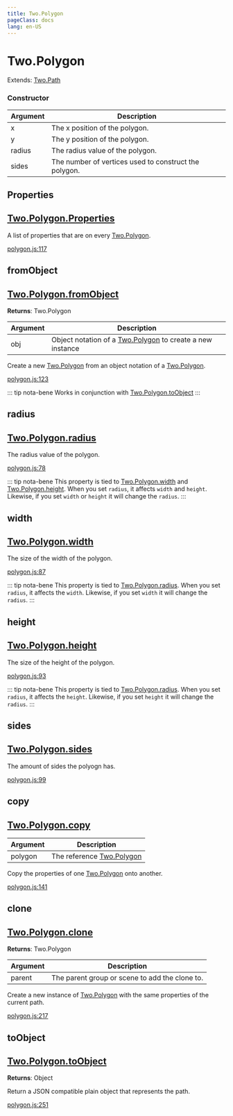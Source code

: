 ```yaml
---
title: Two.Polygon
pageClass: docs
lang: en-US
---
```


# Two.Polygon


<div class="extends">

Extends: [Two.Path](/docs/path/)

</div>





<div class="meta">
  <custom-button text="Source" type="source" href="https://github.com/jonobr1/two.js/blob/main/src/shapes/polygon.js" />
</div>


<carbon-ads />


### Constructor


| Argument | Description |
| ---- | ----------- |
|  x  | The x position of the polygon. |
|  y  | The y position of the polygon. |
|  radius  | The radius value of the polygon. |
|  sides  | The number of vertices used to construct the polygon. |



<div class="static member ">

## Properties

<h2 class="longname" aria-hidden="true"><a href="#Properties"><span class="prefix">Two.Polygon.</span><span class="shortname">Properties</span></a></h2>










<div class="properties">


A list of properties that are on every [Two.Polygon](/docs/shapes/polygon/).


</div>










<div class="meta">

  <a class="lineno" target="_blank" rel="noopener noreferrer" href="https://github.com/jonobr1/two.js/blob/main/src/shapes/polygon.js#L117">
    polygon.js:117
  </a>

</div>




</div>



<div class="static function ">

## fromObject

<h2 class="longname" aria-hidden="true"><a href="#fromObject"><span class="prefix">Two.Polygon.</span><span class="shortname">fromObject</span></a></h2>




<div class="returns">

__Returns__: Two.Polygon



</div>









<div class="params">

| Argument | Description |
| ---- | ----------- |
|  obj  | Object notation of a [Two.Polygon](/docs/shapes/polygon/) to create a new instance |
</div>




<div class="description">

Create a new [Two.Polygon](/docs/shapes/polygon/) from an object notation of a [Two.Polygon](/docs/shapes/polygon/).

</div>





<div class="meta">

  <a class="lineno" target="_blank" rel="noopener noreferrer" href="https://github.com/jonobr1/two.js/blob/main/src/shapes/polygon.js#L123">
    polygon.js:123
  </a>

</div>



<div class="tags">


::: tip nota-bene
Works in conjunction with [Two.Polygon.toObject](/docs/shapes/polygon/#toobject)
:::


</div>


</div>



<div class="instance member ">

## radius

<h2 class="longname" aria-hidden="true"><a href="#radius"><span class="prefix">Two.Polygon.</span><span class="shortname">radius</span></a></h2>










<div class="properties">


The radius value of the polygon.


</div>










<div class="meta">

  <a class="lineno" target="_blank" rel="noopener noreferrer" href="https://github.com/jonobr1/two.js/blob/main/src/shapes/polygon.js#L78">
    polygon.js:78
  </a>

</div>



<div class="tags">


::: tip nota-bene
This property is tied to [Two.Polygon.width](/docs/shapes/polygon/#width) and [Two.Polygon.height](/docs/shapes/polygon/#height). When you set `radius`, it affects `width` and `height`. Likewise, if you set `width` or `height` it will change the `radius`.
:::


</div>


</div>



<div class="instance member ">

## width

<h2 class="longname" aria-hidden="true"><a href="#width"><span class="prefix">Two.Polygon.</span><span class="shortname">width</span></a></h2>










<div class="properties">


The size of the width of the polygon.


</div>










<div class="meta">

  <a class="lineno" target="_blank" rel="noopener noreferrer" href="https://github.com/jonobr1/two.js/blob/main/src/shapes/polygon.js#L87">
    polygon.js:87
  </a>

</div>



<div class="tags">


::: tip nota-bene
This property is tied to [Two.Polygon.radius](/docs/shapes/polygon/#radius). When you set `radius`, it affects the `width`. Likewise, if you set `width` it will change the `radius`.
:::


</div>


</div>



<div class="instance member ">

## height

<h2 class="longname" aria-hidden="true"><a href="#height"><span class="prefix">Two.Polygon.</span><span class="shortname">height</span></a></h2>










<div class="properties">


The size of the height of the polygon.


</div>










<div class="meta">

  <a class="lineno" target="_blank" rel="noopener noreferrer" href="https://github.com/jonobr1/two.js/blob/main/src/shapes/polygon.js#L93">
    polygon.js:93
  </a>

</div>



<div class="tags">


::: tip nota-bene
This property is tied to [Two.Polygon.radius](/docs/shapes/polygon/#radius). When you set `radius`, it affects the `height`. Likewise, if you set `height` it will change the `radius`.
:::


</div>


</div>



<div class="instance member ">

## sides

<h2 class="longname" aria-hidden="true"><a href="#sides"><span class="prefix">Two.Polygon.</span><span class="shortname">sides</span></a></h2>










<div class="properties">


The amount of sides the polyogn has.


</div>










<div class="meta">

  <a class="lineno" target="_blank" rel="noopener noreferrer" href="https://github.com/jonobr1/two.js/blob/main/src/shapes/polygon.js#L99">
    polygon.js:99
  </a>

</div>




</div>



<div class="instance function ">

## copy

<h2 class="longname" aria-hidden="true"><a href="#copy"><span class="prefix">Two.Polygon.</span><span class="shortname">copy</span></a></h2>












<div class="params">

| Argument | Description |
| ---- | ----------- |
|  polygon  | The reference [Two.Polygon](/docs/shapes/polygon/) |
</div>




<div class="description">

Copy the properties of one [Two.Polygon](/docs/shapes/polygon/) onto another.

</div>





<div class="meta">

  <a class="lineno" target="_blank" rel="noopener noreferrer" href="https://github.com/jonobr1/two.js/blob/main/src/shapes/polygon.js#L141">
    polygon.js:141
  </a>

</div>




</div>



<div class="instance function ">

## clone

<h2 class="longname" aria-hidden="true"><a href="#clone"><span class="prefix">Two.Polygon.</span><span class="shortname">clone</span></a></h2>




<div class="returns">

__Returns__: Two.Polygon



</div>









<div class="params">

| Argument | Description |
| ---- | ----------- |
|  parent  | The parent group or scene to add the clone to. |
</div>




<div class="description">

Create a new instance of [Two.Polygon](/docs/shapes/polygon/) with the same properties of the current path.

</div>





<div class="meta">

  <a class="lineno" target="_blank" rel="noopener noreferrer" href="https://github.com/jonobr1/two.js/blob/main/src/shapes/polygon.js#L217">
    polygon.js:217
  </a>

</div>




</div>



<div class="instance function ">

## toObject

<h2 class="longname" aria-hidden="true"><a href="#toObject"><span class="prefix">Two.Polygon.</span><span class="shortname">toObject</span></a></h2>




<div class="returns">

__Returns__: Object



</div>












<div class="description">

Return a JSON compatible plain object that represents the path.

</div>





<div class="meta">

  <a class="lineno" target="_blank" rel="noopener noreferrer" href="https://github.com/jonobr1/two.js/blob/main/src/shapes/polygon.js#L251">
    polygon.js:251
  </a>

</div>




</div>



